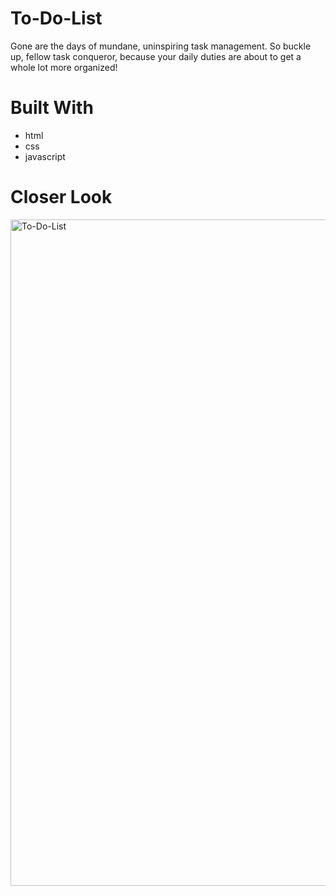 # To-Do-List
Gone are the days of mundane, uninspiring task management. So buckle up, fellow task conqueror, because your daily duties are about to get a whole lot more organized!
# Built With
* html
* css
* javascript
# Closer Look
<img width="1066" alt="To-Do-List" src="https://github.com/RobertxPearce/to-do-list-project/assets/102342225/bac3c7f1-1675-4bf0-995b-e7f3b3222744">
